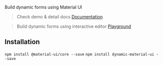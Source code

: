 Build dynamic forms using Material UI

> Check demo & detail docs [Documentation](http://dynamicmaterialui.geoviewer.io/#/simpleform)

> Build dynamic forms using interactive editor [Playground](http://dynamicmaterialui.geoviewer.io/#/playground)

## Installation

`npm install @material-ui/core --save`
`npm install dynamic-material-ui --save`
